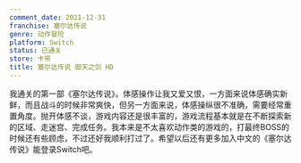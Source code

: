 ```yaml
---
comment_date: 2021-12-31
franchise: 塞尔达传说
genre: 动作冒险
platform: Switch
status: 已通关
store: 卡带
title: 塞尔达传说 御天之剑 HD
---
```

我通关的第一部《塞尔达传说》。体感操作让我又爱又恨，一方面来说体感确实新鲜，而且战斗的时候非常爽快，但另一方面来说，体感操纵很不准确，需要经常重置角度。抛开体感不谈，游戏内容还是很丰富的，游戏流程基本就是在不断探索新的区域、走迷宫、完成任务。我本来是不太喜欢动作类的游戏的，打最终BOSS的时候还有些顾虑，不过还好我顺利打过了。希望以后还有更多加入中文的《塞尔达传说》能登录Switch吧。
